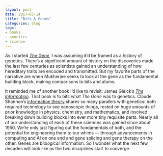```yaml
---
layout: post
date: 2017-03-14
title: "Bits & Genes"
categories: blog
tags:
- books
- genetics
- science
---
```


As I started  _[The Gene](https://www.goodreads.com/book/show/27276428-the-gene)_, I was assuming it’d be framed as a history of genetics. There’s a significant amount of history on the discoveries made the last few centuries as scientists gained an understanding of how hereditary traits are encoded and transmitted. But my favorite parts of the narrative are when Mukherjee seeks to look at the gene as the fundamental building block, making comparisons to bits and atoms.

It reminded me of another book I’d like to revisit: James Gleick’s _[The Information](https://www.goodreads.com/book/show/8701960-the-information)_. That book is to bits what _The Gene_ was to genetics. Claude Shannon’s [information theory](https://en.wikipedia.org/wiki/Information_theory) shares so many parallels with genetics: both required technology to see nanoscopic things, rested on huge amounts of prior knowledge in physics, chemistry, and mathematics, and involved breaking down building blocks into ever more tiny requisite parts. Nearly all of our understanding of each of these sciences was gained since about 1950. We’re only just figuring out the fundamentals of both, and the potential for engineering them to our whims — through advancements in computing and AI on one end and gene splicing and gene therapy on the other. Genes are _biological_ information. So I wonder what the next few decades will look like as the two disciplines start to converge.
